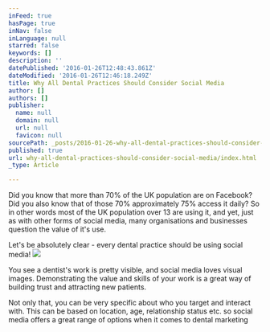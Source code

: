 ```yaml
---
inFeed: true
hasPage: true
inNav: false
inLanguage: null
starred: false
keywords: []
description: ''
datePublished: '2016-01-26T12:48:43.861Z'
dateModified: '2016-01-26T12:46:18.249Z'
title: Why All Dental Practices Should Consider Social Media
author: []
authors: []
publisher:
  name: null
  domain: null
  url: null
  favicon: null
sourcePath: _posts/2016-01-26-why-all-dental-practices-should-consider-social-media.md
published: true
url: why-all-dental-practices-should-consider-social-media/index.html
_type: Article

---
```

Did you know that more than 70% of the UK population are on Facebook? Did you also know that of those 70% approximately 75% access it daily? So in other words most of the UK population over 13 are using it, and yet, just as with other forms of social media, many organisations and businesses question the value of it's use. 

Let's be absolutely clear -  every dental practice should be using social media!
![](https://the-grid-user-content.s3-us-west-2.amazonaws.com/688fbd07-825c-444a-b03e-6e01d0ed9db9.jpg)

You see a dentist's work is pretty visible, and social media loves visual images. Demonstrating the value and skills of your work is a great way of building trust and attracting new patients. 

Not only that, you can be very specific about who you target and interact with. This can be based on location, age, relationship status etc. so social media offers a great range of options when it comes to dental marketing